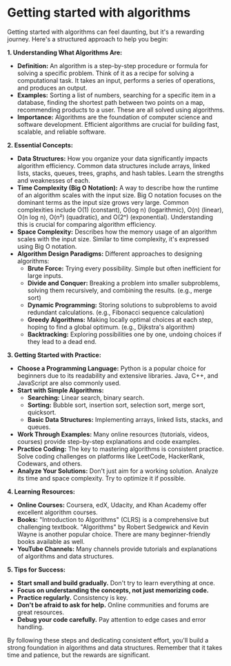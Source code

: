 #  Getting started with algorithms 
Getting started with algorithms can feel daunting, but it's a rewarding journey. Here's a structured approach to help you begin:

**1. Understanding What Algorithms Are:**

* **Definition:** An algorithm is a step-by-step procedure or formula for solving a specific problem.  Think of it as a recipe for solving a computational task.  It takes an input, performs a series of operations, and produces an output.
* **Examples:**  Sorting a list of numbers, searching for a specific item in a database, finding the shortest path between two points on a map, recommending products to a user.  These are all solved using algorithms.
* **Importance:**  Algorithms are the foundation of computer science and software development.  Efficient algorithms are crucial for building fast, scalable, and reliable software.

**2. Essential Concepts:**

* **Data Structures:**  How you organize your data significantly impacts algorithm efficiency.  Common data structures include arrays, linked lists, stacks, queues, trees, graphs, and hash tables.  Learn the strengths and weaknesses of each.
* **Time Complexity (Big O Notation):**  A way to describe how the runtime of an algorithm scales with the input size.  Big O notation focuses on the dominant terms as the input size grows very large.  Common complexities include O(1) (constant), O(log n) (logarithmic), O(n) (linear), O(n log n), O(n²) (quadratic), and O(2ⁿ) (exponential). Understanding this is crucial for comparing algorithm efficiency.
* **Space Complexity:**  Describes how the memory usage of an algorithm scales with the input size.  Similar to time complexity, it's expressed using Big O notation.
* **Algorithm Design Paradigms:**  Different approaches to designing algorithms:
    * **Brute Force:**  Trying every possibility. Simple but often inefficient for large inputs.
    * **Divide and Conquer:**  Breaking a problem into smaller subproblems, solving them recursively, and combining the results. (e.g., merge sort)
    * **Dynamic Programming:**  Storing solutions to subproblems to avoid redundant calculations. (e.g., Fibonacci sequence calculation)
    * **Greedy Algorithms:**  Making locally optimal choices at each step, hoping to find a global optimum. (e.g., Dijkstra's algorithm)
    * **Backtracking:**  Exploring possibilities one by one, undoing choices if they lead to a dead end.


**3. Getting Started with Practice:**

* **Choose a Programming Language:**  Python is a popular choice for beginners due to its readability and extensive libraries.  Java, C++, and JavaScript are also commonly used.
* **Start with Simple Algorithms:**
    * **Searching:** Linear search, binary search.
    * **Sorting:** Bubble sort, insertion sort, selection sort, merge sort, quicksort.
    * **Basic Data Structures:** Implementing arrays, linked lists, stacks, and queues.
* **Work Through Examples:**  Many online resources (tutorials, videos, courses) provide step-by-step explanations and code examples.
* **Practice Coding:**  The key to mastering algorithms is consistent practice.  Solve coding challenges on platforms like LeetCode, HackerRank, Codewars, and others.
* **Analyze Your Solutions:**  Don't just aim for a working solution.  Analyze its time and space complexity.  Try to optimize it if possible.


**4. Learning Resources:**

* **Online Courses:** Coursera, edX, Udacity, and Khan Academy offer excellent algorithm courses.
* **Books:**  "Introduction to Algorithms" (CLRS) is a comprehensive but challenging textbook.  "Algorithms" by Robert Sedgewick and Kevin Wayne is another popular choice.  There are many beginner-friendly books available as well.
* **YouTube Channels:** Many channels provide tutorials and explanations of algorithms and data structures.


**5. Tips for Success:**

* **Start small and build gradually.**  Don't try to learn everything at once.
* **Focus on understanding the concepts, not just memorizing code.**
* **Practice regularly.**  Consistency is key.
* **Don't be afraid to ask for help.**  Online communities and forums are great resources.
* **Debug your code carefully.**  Pay attention to edge cases and error handling.


By following these steps and dedicating consistent effort, you'll build a strong foundation in algorithms and data structures.  Remember that it takes time and patience, but the rewards are significant.

